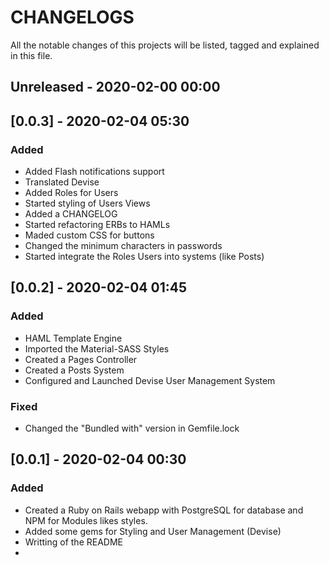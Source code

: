 # CHANGELOGS
All the notable changes of this projects will be listed, tagged and explained in this file.

## Unreleased - 2020-02-00 00:00


## [0.0.3] - 2020-02-04 05:30
### Added
- Added Flash notifications support
- Translated Devise
- Added Roles for Users
- Started styling of Users Views
- Added a CHANGELOG
- Started refactoring ERBs to HAMLs
- Maded custom CSS for buttons
- Changed the minimum characters in passwords
- Started integrate the Roles Users into systems (like Posts)


## [0.0.2] - 2020-02-04 01:45
### Added
- HAML Template Engine
- Imported the Material-SASS Styles
- Created a Pages Controller
- Created a Posts System
- Configured and Launched Devise User Management System
### Fixed
- Changed the "Bundled with" version in Gemfile.lock

## [0.0.1] - 2020-02-04 00:30
### Added
- Created a Ruby on Rails webapp with PostgreSQL for database and NPM for Modules likes styles.
- Added some gems for Styling and User Management (Devise)
- Writting of the README
- 